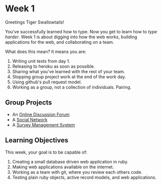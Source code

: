 # Week 1
Greetings Tiger Swallowtails!

You've successfully learned how to type. Now you get to learn how to *type
harder*. Week 1 is about digging into how the web works, building
applications for the web, and collaborating on a team.

What does this mean? It means you are:

1. Writing unit tests from day 1.
1. Releasing to heroku as soon as possible.
1. Sharing what you've learned with the rest of your team.
1. Stopping group project work at the end of the work day.
1. Using github's pull request model.
1. Working as a group, not a collection of individuals. Pairing.

## Group Projects
* An [Online Discussion Forum](projects/online_discussion_forum.md)
* A [Social Network](projects/social_network.md)
* A [Survey Management System](projects/survey_system.md)

## Learning Objectives

This week, your goal is to be capable of:

1. Creating a small database driven web application in ruby.
2. Making web applications available on the internet.
3. Working as a team with git, where you review each others code.
4. Testing plain ruby objects, active record models, and web applications.
